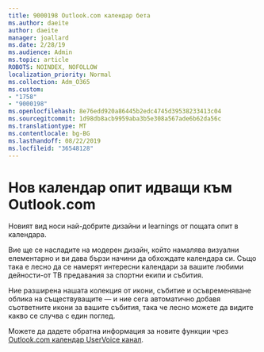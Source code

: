 ```yaml
---
title: 9000198 Outlook.com календар бета
ms.author: daeite
author: daeite
manager: joallard
ms.date: 2/28/19
ms.audience: Admin
ms.topic: article
ROBOTS: NOINDEX, NOFOLLOW
localization_priority: Normal
ms.collection: Adm_O365
ms.custom:
- "1758"
- "9000198"
ms.openlocfilehash: 8e76edd920a86445b2edc4745d39538233413c04
ms.sourcegitcommit: 1d98db8acb9959aba3b5e308a567ade6b62da56c
ms.translationtype: MT
ms.contentlocale: bg-BG
ms.lasthandoff: 08/22/2019
ms.locfileid: "36548128"
---
```

# <a name="new-calendar-experiences-coming-to-outlookcom"></a>Нов календар опит идващи към Outlook.com

Новият вид носи най-добрите дизайни и learnings от пощата опит в календара.

Вие ще се насладите на модерен дизайн, който намалява визуални елементарно и ви дава бързи начини да обхождате календара си. Също така е лесно да се намерят интересни календари за вашите любими дейности-от ТВ предавания за спортни екипи и събития.

Ние разширена нашата колекция от икони, събитие и осъвременяване облика на съществуващите — и ние сега автоматично добавя съответните икони за вашите събития, така че лесно можете да видите какво се случва с един поглед.

Можете да дадете обратна информация за новите функции чрез [Outlook.com календар UserVoice канал](https://outlook.uservoice.com/forums/601444-new-experiences-in-outlook-com?category_id=209197).